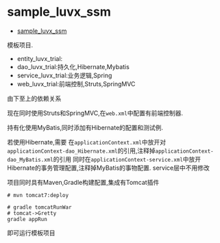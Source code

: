 # sample_luvx_ssm

<!-- TOC -->

- [sample_luvx_ssm](#sample_luvx_ssm)

<!-- /TOC -->

模板项目.

* entity_luvx_trial:
* dao_luvx_trial:持久化,Hibernate,Mybatis
* service_luvx_trial:业务逻辑,Spring
* web_luvx_trial:前端控制,Struts,SpringMVC

由下至上的依赖关系


现在同时使用Struts和SpringMVC,在`web.xml`中配置有前端控制器.

持有化使用MyBatis,同时添加有Hibernate的配置和测试例.

若使用Hibernate,需要
在`applicationContext.xml`中放开对`applicationContext-dao_Hibernate.xml`的引用,注释掉`applicationContext-dao_MyBatis.xml`的引用
同时在`applicationContext-service.xml`中放开Hibernate的事务管理配置,注释掉MyBatis的事物配置.
service层中不用修改

项目同时具有Maven,Gradle构建配置,集成有Tomcat插件
```shell
# mvn tomcat7:deploy
```
```shell
# gradle tomcatRunWar
# tomcat->Gretty
gradle appRun
```
即可运行模板项目
